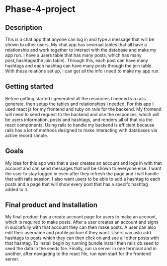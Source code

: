 # Phase-4-project
## Description
This is a chat app that anyone can log in and type a message that will be shown to other users. My chat app has severaal tables that all have a relationship and work together to interact with the database and make my app run. I have a users table that has many posts, which has many post_hashtags(the join table). Through this, each post can have many hashtags and each hashtag can have many posts through the join table. With these relations set up, I can get all the info i need to make my app run.

## Getting started
Before getting started i generated all the resources I needed via rails generate, then setup the tables and relationships i needed. For this app I used react js for my frontend and ruby on rails for the backend.  My frontend will need to send request to the backend and use the responses, which will be users information, posts and hashtags, and renders all of that via the react components.
Using rails to handle my backend is efficient because rails has a lot of methods designed to make interacting with databases via active record simple.

## Goals
My idea for this app was that a user creates an account and logs in with that account and can send messages that will be shown to everyone else. I want the user to stay logged in even after they refresh the page and I will handle that with rails session. I also want users to be able to add a hashtag to each posts and a page that will show every post that has a specifc hashtag added to it.

## Final product and Installation
My final product has a create account page for users to make an account, which is required to make posts. After a user creates an account and signs in succefully with that account they can then make posts. A user can also edit their username and profile picture if they want. Users can aslo add hashtags to posts which they can then click on and see all other posts with that hashtag.
To install begin by running bundle install then rails db:seed to seed the data in the seeds file. Finally, run ra server in one terminal and in another, after navigating to the react file, run npm start for the frontend server.